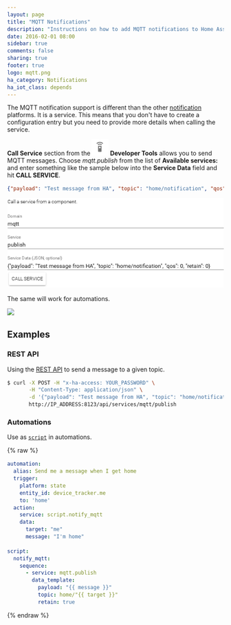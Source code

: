 ```yaml
---
layout: page
title: "MQTT Notifications"
description: "Instructions on how to add MQTT notifications to Home Assistant."
date: 2016-02-01 08:00
sidebar: true
comments: false
sharing: true
footer: true
logo: mqtt.png
ha_category: Notifications
ha_iot_class: depends
---
```


The MQTT notification support is different than the other [notification](/components/notify/) platforms. It is a service. This means that you don't have to create a configuration entry but you need to provide more details when calling the service.

**Call Service** section from the <img src='/images/screenshots/developer-tool-services-icon.png' alt='service developer tool icon' class="no-shadow" height="38" /> **Developer Tools** allows you to send MQTT messages. Choose *mqtt.publish*  from the list of **Available services:** and enter something like the sample below into the **Service Data** field and hit **CALL SERVICE**.

```json
{"payload": "Test message from HA", "topic": "home/notification", "qos": 0, "retain": 0}
```

<p class='img'>
  <img src='/images/screenshots/mqtt-notify.png' />
</p>

The same will work for automations.

<p class='img'>
  <img src='/images/screenshots/mqtt-notify-action.png' />
</p>


## Examples

### REST API

Using the [REST API](https://developers.home-assistant.io/docs/en/external_api_rest.html) to send a message to a given topic.

```bash
$ curl -X POST -H "x-ha-access: YOUR_PASSWORD" \
       -H "Content-Type: application/json" \
       -d '{"payload": "Test message from HA", "topic": "home/notification"}' \
       http://IP_ADDRESS:8123/api/services/mqtt/publish
```

### Automations

Use as [`script`](/components/script/) in automations.

{% raw %}
```yaml
automation:
  alias: Send me a message when I get home 
  trigger:
    platform: state 
    entity_id: device_tracker.me 
    to: 'home' 
  action:
    service: script.notify_mqtt
    data:
      target: "me" 
      message: "I'm home" 

script:
  notify_mqtt:
    sequence:
      - service: mqtt.publish
        data_template:
          payload: "{{ message }}"
          topic: home/"{{ target }}"
          retain: true
```
{% endraw %}
